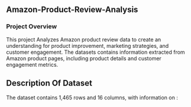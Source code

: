 ## Amazon-Product-Review-Analysis
### Project Overview
This project Analyzes Amazon product review data to create an understanding for product improvement, marketing strategies, and customer engagement. The datasets contains information extracted from Amazon product pages, including product details and customer engagement metrics.
## Description Of Dataset
The dataset contains 1,465 rows and 16 columns, with information on :
